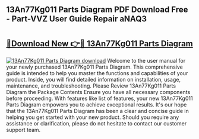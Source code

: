 ## 13An77Kg011 Parts Diagram PDF Download Free - Part-VVZ User Guide Repair aNAQ3

# <h2><a href="http://dfjqjo.blite.top/?on=13An77Kg011+Parts+Diagram">🔗Download New 👉🔴 13An77Kg011 Parts Diagram</a></h2>

[![13An77Kg011 Parts Diagram download](https://i.imgur.com/lujVjoI.png)](http://dfjqjo.blite.top/?on=13An77Kg011+Parts+Diagram)
Welcome to the user manual for your newly purchased 13An77Kg011 Parts Diagram. This comprehensive guide is intended to help you master the functions and capabilities of your product. Inside, you will find detailed information on installation, usage, maintenance, and troubleshooting. Please Review 13An77Kg011 Parts Diagram the Package Contents Ensure you have all necessary components before proceeding. With features like list of features, your new 13An77Kg011 Parts Diagram empowers you to achieve exceptional results. It's our hope that the 13An77Kg011 Parts Diagram has been a clear and concise guide in helping you get started with your new product. Should you require any assistance or clarification, please do not hesitate to contact our customer support team.
